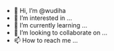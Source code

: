 - 👋 Hi, I’m @wudiha
- 👀 I’m interested in ...
- 🌱 I’m currently learning ...
- 💞️ I’m looking to collaborate on ...
- 📫 How to reach me ...

<!---
wudiha/wudiha is a ✨ special ✨ repository because its `README.md` (this file) appears on your GitHub profile.
You can click the Preview link to take a look at your changes.
--->
